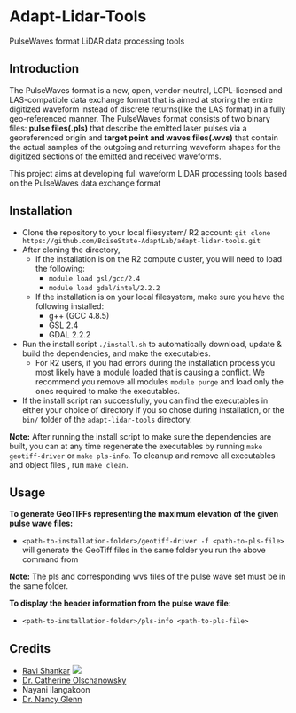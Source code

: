 # Adapt-Lidar-Tools
PulseWaves format LiDAR data processing tools

## Introduction

The PulseWaves format is a new, open, vendor-neutral, LGPL-licensed and LAS-compatible data exchange format that is aimed at storing the entire digitized waveform instead of discrete returns(like the LAS format) in a fully geo-referenced manner. The PulseWaves format consists of two binary files: **pulse files(.pls)** that describe the emitted laser pulses via a georeferenced origin and **target point and waves files(.wvs)** that contain the actual samples of the outgoing and returning waveform shapes for the digitized sections of the emitted and received waveforms. 

This project aims at developing full waveform LiDAR processing tools based on the PulseWaves data exchange format 

## Installation

* Clone the repository to your local filesystem/ R2 account: `git clone https://github.com/BoiseState-AdaptLab/adapt-lidar-tools.git`
* After cloning the directory, 
  * If the installation is on the R2 compute cluster, you will need to load the following:
    * `module load gsl/gcc/2.4`
    * `module load gdal/intel/2.2.2`
  * If the installation is on your local filesystem, make sure you have the following installed: 
    * g++ (GCC 4.8.5)
    * GSL 2.4
    * GDAL 2.2.2
* Run the install script `./install.sh` to automatically download, update & build the dependencies, and make the executables.
  * For R2 users, if you had errors during the installation process you most likely have a module loaded that is causing a conflict. We recommend you remove all modules `module purge` and load only the ones required to make the executables.
* If the install script ran successfully, you can find the executables in either your choice of directory if you so chose during installation, or the `bin/` folder of the `adapt-lidar-tools` directory.

**Note:** After running the install script to make sure the dependencies are built, you can at any time regenerate the executables by running `make geotiff-driver` or `make pls-info`. To cleanup and remove all executables and object files , run `make clean`.

## Usage

**To generate GeoTIFFs representing the maximum elevation of the given pulse wave files:**

* `<path-to-installation-folder>/geotiff-driver -f <path-to-pls-file>` will generate the GeoTiff files in the same folder you run the above command from

**Note:** The pls and corresponding wvs files of the pulse wave set must be in the same folder. 

**To display the header information from the pulse wave file:**

* `<path-to-installation-folder>/pls-info <path-to-pls-file>`


## Credits
* [Ravi Shankar](http://coen.boisestate.edu/adaptlab/students/) [![](https://rvishnkr.github.io/images/ravi-email.png)](#)
* [Dr. Catherine Olschanowsky](https://coen.boisestate.edu/catherineolschan/)
* Nayani Ilangakoon
* [Dr. Nancy Glenn](https://bcal.boisestate.edu/people/staff/nancy-glenn/)

